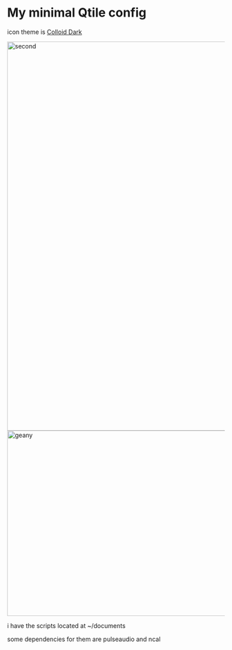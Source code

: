 # My minimal Qtile config

icon theme is [Colloid Dark](https://github.com/vinceliuice/Colloid-gtk-theme)

<img width="1600" height="900" alt="second" src="https://github.com/user-attachments/assets/78c98a9f-6849-45cf-9b79-9b0c8a3e3b18" />

<img width="794" height="429" alt="geany" src="https://github.com/user-attachments/assets/deb74bc7-d873-406d-8bbe-93c22be368cb" />

i have the scripts located at ~/documents

some dependencies for them are pulseaudio and ncal
